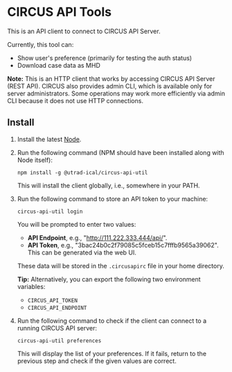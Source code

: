 # CIRCUS API Tools

This is an API client to connect to CIRCUS API Server.

Currently, this tool can:

- Show user's preference (primarily for testing the auth status)
- Download case data as MHD

**Note:** This is an HTTP client that works by accessing CIRCUS API Server (REST API). CIRCUS also provides admin CLI, which is available only for server administrators. Some operations may work more efficiently via admin CLI because it does not use HTTP connections.

## Install

1. Install the latest [Node](https://nodejs.org/).

2. Run the following command (NPM should have been installed along with Node itself):

   ```
   npm install -g @utrad-ical/circus-api-util
   ```

   This will install the client globally, i.e., somewhere in your PATH.

3. Run the following command to store an API token to your machine:

   ```
   circus-api-util login
   ```

   You will be prompted to enter two values:

   - **API Endpoint**, e.g., "http://111.222.333.444/api/".
   - **API Token**, e.g., "3bac24b0c2f79085c5fceb15c7fffb9565a39062". This can be generated via the web UI.

   These data will be stored in the `.circusapirc` file in your home directory.

   **Tip:** Alternatively, you can export the following two environment variables:

   - `CIRCUS_API_TOKEN`
   - `CIRCUS_API_ENDPOINT`

4. Run the following command to check if the client can connect to a running CIRCUS API server:

   ```
   circus-api-util preferences
   ```

   This will display the list of your preferences. If it fails, return to the previous step and check if the given values are correct.
